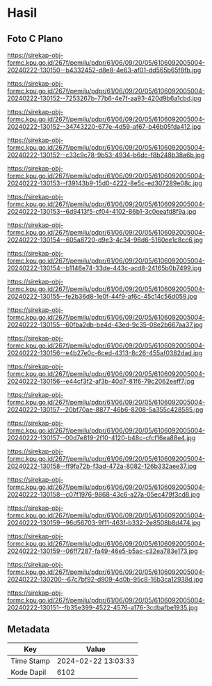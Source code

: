 # Hasil

## Foto C Plano

https://sirekap-obj-formc.kpu.go.id/267f/pemilu/pdpr/61/06/09/20/05/6106092005004-20240222-130150--b4332452-d8e8-4e63-af01-dd565b65f8fb.jpg

https://sirekap-obj-formc.kpu.go.id/267f/pemilu/pdpr/61/06/09/20/05/6106092005004-20240222-130152--7253267b-77b6-4e7f-aa93-420d9b6a1cbd.jpg

https://sirekap-obj-formc.kpu.go.id/267f/pemilu/pdpr/61/06/09/20/05/6106092005004-20240222-130152--34743220-677e-4d59-af67-b46b05fda412.jpg

https://sirekap-obj-formc.kpu.go.id/267f/pemilu/pdpr/61/06/09/20/05/6106092005004-20240222-130152--c33c9c78-9b53-4934-b6dc-f8b248b38a6b.jpg

https://sirekap-obj-formc.kpu.go.id/267f/pemilu/pdpr/61/06/09/20/05/6106092005004-20240222-130153--f39143b9-15d0-4222-8e5c-ed307289e08c.jpg

https://sirekap-obj-formc.kpu.go.id/267f/pemilu/pdpr/61/06/09/20/05/6106092005004-20240222-130153--6d9413f5-cf04-4102-86b1-3c0eeafd8f9a.jpg

https://sirekap-obj-formc.kpu.go.id/267f/pemilu/pdpr/61/06/09/20/05/6106092005004-20240222-130154--605a8720-d9e3-4c34-96d6-5160ee1c8cc6.jpg

https://sirekap-obj-formc.kpu.go.id/267f/pemilu/pdpr/61/06/09/20/05/6106092005004-20240222-130154--b1146e74-33de-443c-acd8-24165b0b7499.jpg

https://sirekap-obj-formc.kpu.go.id/267f/pemilu/pdpr/61/06/09/20/05/6106092005004-20240222-130155--fe2b36d8-1e0f-44f9-af6c-45c14c56d059.jpg

https://sirekap-obj-formc.kpu.go.id/267f/pemilu/pdpr/61/06/09/20/05/6106092005004-20240222-130155--60fba2db-be4d-43ed-9c35-08e2b667aa37.jpg

https://sirekap-obj-formc.kpu.go.id/267f/pemilu/pdpr/61/06/09/20/05/6106092005004-20240222-130156--e4b27e0c-6ced-4313-8c26-455af0382dad.jpg

https://sirekap-obj-formc.kpu.go.id/267f/pemilu/pdpr/61/06/09/20/05/6106092005004-20240222-130156--e44cf3f2-af3b-40d7-81f6-79c2062eeff7.jpg

https://sirekap-obj-formc.kpu.go.id/267f/pemilu/pdpr/61/06/09/20/05/6106092005004-20240222-130157--20bf70ae-8877-46b6-8208-5a355c428585.jpg

https://sirekap-obj-formc.kpu.go.id/267f/pemilu/pdpr/61/06/09/20/05/6106092005004-20240222-130157--00d7e819-2f10-4120-b48c-cfcf16ea88e4.jpg

https://sirekap-obj-formc.kpu.go.id/267f/pemilu/pdpr/61/06/09/20/05/6106092005004-20240222-130158--ff9fa72b-f3ad-472a-8082-126b332aee37.jpg

https://sirekap-obj-formc.kpu.go.id/267f/pemilu/pdpr/61/06/09/20/05/6106092005004-20240222-130158--c07f1976-9868-43c6-a27a-05ec479f3cd8.jpg

https://sirekap-obj-formc.kpu.go.id/267f/pemilu/pdpr/61/06/09/20/05/6106092005004-20240222-130159--96d56703-9f11-463f-b332-2e8508b8d474.jpg

https://sirekap-obj-formc.kpu.go.id/267f/pemilu/pdpr/61/06/09/20/05/6106092005004-20240222-130159--06ff7287-fa49-46e5-b5ac-c32ea783e173.jpg

https://sirekap-obj-formc.kpu.go.id/267f/pemilu/pdpr/61/06/09/20/05/6106092005004-20240222-130200--67c7bf92-d909-4d0b-95c8-16b3ca12938d.jpg

https://sirekap-obj-formc.kpu.go.id/267f/pemilu/pdpr/61/06/09/20/05/6106092005004-20240222-130151--fb35e399-4522-4576-a176-3cdbafbe1935.jpg


## Metadata

| Key        | Value               |
| ---------- | ------------------- |
| Time Stamp | 2024-02-22 13:03:33 |
| Kode Dapil | 6102                |




